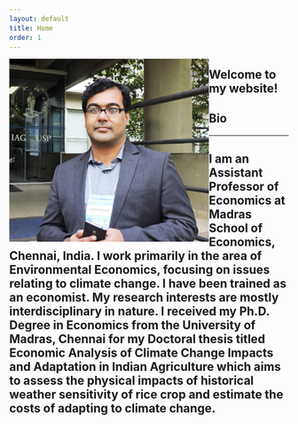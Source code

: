 ```yaml
---
layout: default
title: Home
order: 1
---
```


<img src="/images/AP_Brazil.jpg" align=left width="360" height="330" id="ap"/> 

## Welcome to my website!
## Bio
------------------------------------
I am an Assistant Professor of Economics at Madras School of Economics, Chennai, India. I work primarily in the area of Environmental Economics, focusing on issues relating to climate change. I have been trained as an economist. My research interests are mostly interdisciplinary in nature. I received my Ph.D. Degree in Economics from the University of Madras, Chennai for my Doctoral thesis titled **Economic Analysis of Climate Change Impacts and Adaptation in Indian Agriculture** which aims to assess the physical impacts of historical weather sensitivity of rice crop and estimate the costs of adapting to climate change.
------------------------------------
